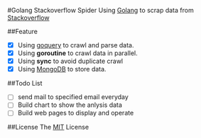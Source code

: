 #Golang Stackoverflow Spider
Using [Golang](https://golang.org/) to scrap data from [Stackoverflow](http://stackoverflow.com/)

##Feature
- [x] Using [goquery](https://github.com/PuerkitoBio/goquery) to crawl and parse data.
- [x] Using **goroutine** to crawl data in parallel.
- [x] Using **sync** to avoid duplicate crawl
- [x] Using [MongoDB](https://www.mongodb.com/) to store data.

##Todo List
- [ ] send mail to specified email everyday
- [ ] Build chart to show the anlysis data
- [ ] Build web pages to display and operate

##License
The [MIT](http://opensource.org/licenses/MIT) License 